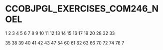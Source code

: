 # CCOBJPGL_EXERCISES_COM246_NOEL


1
2
3
4
5
6
7
8
9
10
11
12
13
14
15
16
17
19
20
28
32
33

35
38
39
40
41
42
43
47
54
60
61
62
63
66
70
72
74
76
7
